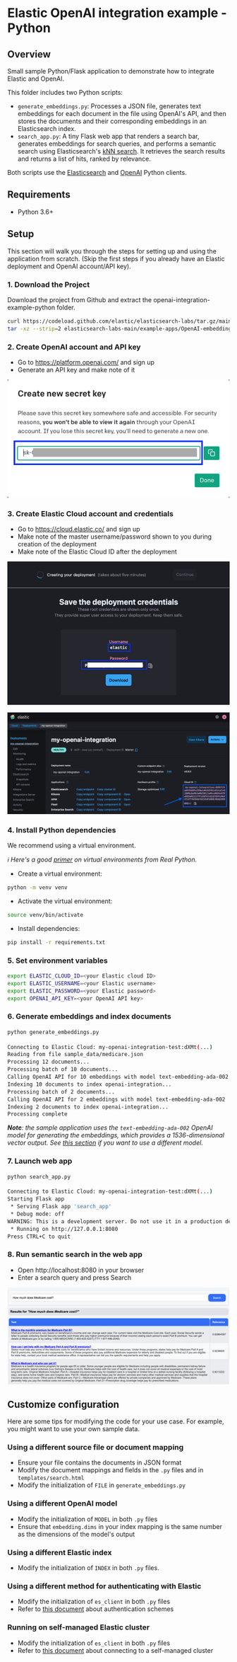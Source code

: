 # Elastic OpenAI integration example - Python

## Overview

Small sample Python/Flask application to demonstrate how to integrate Elastic and OpenAI.

This folder includes two Python scripts:

- `generate_embeddings.py`: Processes a JSON file, generates text embeddings for each document in the file using OpenAI's API, and then stores the documents and their corresponding embeddings in an Elasticsearch index.
- `search_app.py`: A tiny Flask web app that renders a search bar, generates embeddings for search queries, and performs a semantic search using Elasticsearch's [kNN search](https://www.elastic.co/guide/en/elasticsearch/reference/current/knn-search.html). It retrieves the search results and returns a list of hits, ranked by relevance.

Both scripts use the [Elasticsearch](https://github.com/elastic/elasticsearch-py) and [OpenAI](https://github.com/openai/openai-python) Python clients.

## Requirements

- Python 3.6+

## Setup

This section will walk you through the steps for setting up and using the application from scratch.
(Skip the first steps if you already have an Elastic deployment and OpenAI account/API key).

### 1. Download the Project

Download the project from Github and extract the openai-integration-example-python folder.

```bash
curl https://codeload.github.com/elastic/elasticsearch-labs/tar.gz/main | \
tar -xz --strip=2 elasticsearch-labs-main/example-apps/OpenAI-embeddings/OpenAI-Py
```

### 2. Create OpenAI account and API key

- Go to https://platform.openai.com/ and sign up
- Generate an API key and make note of it

![OpenAI API key](images/openai_api_key.png)

### 3. Create Elastic Cloud account and credentials

- Go to https://cloud.elastic.co/ and sign up
- Make note of the master username/password shown to you during creation of the deployment
- Make note of the Elastic Cloud ID after the deployment

![Elastic Cloud credentials](images/elastic_credentials.png)

![Elastic Cloud ID](images/elastic_cloud_id.png)

### 4. Install Python dependencies

We recommend using a virtual environment.

_ℹ️ Here's a good [primer](https://realpython.com/python-virtual-environments-a-primer) on virtual environments from Real Python._

- Create a virtual environment:

```sh
python -m venv venv
```

- Activate the virtual environment:

```sh
source venv/bin/activate
```

- Install dependencies:

```sh
pip install -r requirements.txt
```

### 5. Set environment variables

```sh
export ELASTIC_CLOUD_ID=<your Elastic cloud ID>
export ELASTIC_USERNAME=<your Elastic username>
export ELASTIC_PASSWORD=<your Elastic password>
export OPENAI_API_KEY=<your OpenAI API key>
```

### 6. Generate embeddings and index documents

```sh
python generate_embeddings.py

Connecting to Elastic Cloud: my-openai-integration-test:dXMt(...)
Reading from file sample_data/medicare.json
Processing 12 documents...
Processing batch of 10 documents...
Calling OpenAI API for 10 embeddings with model text-embedding-ada-002
Indexing 10 documents to index openai-integration...
Processing batch of 2 documents...
Calling OpenAI API for 2 embeddings with model text-embedding-ada-002
Indexing 2 documents to index openai-integration...
Processing complete
```

_**Note**: the sample application uses the `text-embedding-ada-002` OpenAI model for generating the embeddings, which provides a 1536-dimensional vector output. See [this section](#using-a-different-openai-model) if you want to use a different model._

### 7. Launch web app

```sh
python search_app.py

Connecting to Elastic Cloud: my-openai-integration-test:dXMt(...)
Starting Flask app
 * Serving Flask app 'search_app'
 * Debug mode: off
WARNING: This is a development server. Do not use it in a production deployment. Use a production WSGI server instead.
 * Running on http://127.0.0.1:8080
Press CTRL+C to quit
```

### 8. Run semantic search in the web app

- Open http://localhost:8080 in your browser
- Enter a search query and press Search

![Search example](images/search.png)

## Customize configuration

Here are some tips for modifying the code for your use case. For example, you might want to use your own sample data.

### Using a different source file or document mapping

- Ensure your file contains the documents in JSON format
- Modify the document mappings and fields in the `.py` files and in `templates/search.html`
- Modify the initialization of `FILE` in `generate_embeddings.py`

### Using a different OpenAI model

- Modify the initialization of `MODEL` in both `.py` files
- Ensure that `embedding.dims` in your index mapping is the same number as the dimensions of the model's output

### Using a different Elastic index

- Modify the initialization of `INDEX` in both `.py` files.

### Using a different method for authenticating with Elastic

- Modify the initialization of `es_client` in both `.py` files
- Refer to [this document](https://www.elastic.co/guide/en/elasticsearch/client/python-api/current/connecting.html#authentication) about authentication schemes

### Running on self-managed Elastic cluster

- Modify the initialization of `es_client` in both `.py` files
- Refer to [this document](https://www.elastic.co/guide/en/elasticsearch/client/python-api/current/connecting.html#connect-self-managed-new) about connecting to a self-managed cluster
